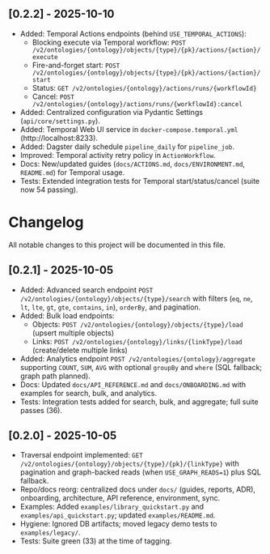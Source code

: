 ## [0.2.2] - 2025-10-10

- Added: Temporal Actions endpoints (behind `USE_TEMPORAL_ACTIONS`):
  - Blocking execute via Temporal workflow: `POST /v2/ontologies/{ontology}/objects/{type}/{pk}/actions/{action}/execute`
  - Fire-and-forget start: `POST /v2/ontologies/{ontology}/objects/{type}/{pk}/actions/{action}/start`
  - Status: `GET /v2/ontologies/{ontology}/actions/runs/{workflowId}`
  - Cancel: `POST /v2/ontologies/{ontology}/actions/runs/{workflowId}:cancel`
- Added: Centralized configuration via Pydantic Settings (`api/core/settings.py`).
- Added: Temporal Web UI service in `docker-compose.temporal.yml` (http://localhost:8233).
- Added: Dagster daily schedule `pipeline_daily` for `pipeline_job`.
- Improved: Temporal activity retry policy in `ActionWorkflow`.
- Docs: New/updated guides (`docs/ACTIONS.md`, `docs/ENVIRONMENT.md`, `README.md`) for Temporal usage.
- Tests: Extended integration tests for Temporal start/status/cancel (suite now 54 passing).

# Changelog

All notable changes to this project will be documented in this file.

## [0.2.1] - 2025-10-05

- Added: Advanced search endpoint `POST /v2/ontologies/{ontology}/objects/{type}/search` with filters (`eq`, `ne`, `lt`, `lte`, `gt`, `gte`, `contains`, `in`), `orderBy`, and pagination.
- Added: Bulk load endpoints:
  - Objects: `POST /v2/ontologies/{ontology}/objects/{type}/load` (upsert multiple objects)
  - Links: `POST /v2/ontologies/{ontology}/links/{linkType}/load` (create/delete multiple links)
- Added: Analytics endpoint `POST /v2/ontologies/{ontology}/aggregate` supporting `COUNT`, `SUM`, `AVG` with optional `groupBy` and `where` (SQL fallback; graph path planned).
- Docs: Updated `docs/API_REFERENCE.md` and `docs/ONBOARDING.md` with examples for search, bulk, and analytics.
- Tests: Integration tests added for search, bulk, and aggregate; full suite passes (36).

## [0.2.0] - 2025-10-05

- Traversal endpoint implemented: `GET /v2/ontologies/{ontology}/objects/{type}/{pk}/{linkType}` with pagination and graph-backed reads (when `USE_GRAPH_READS=1`) plus SQL fallback.
- Repo/docs reorg: centralized docs under `docs/` (guides, reports, ADR), onboarding, architecture, API reference, environment, sync.
- Examples: Added `examples/library_quickstart.py` and `examples/api_quickstart.py`; updated `examples/README.md`.
- Hygiene: Ignored DB artifacts; moved legacy demo tests to `examples/legacy/`.
- Tests: Suite green (33) at the time of tagging.

